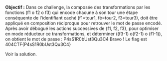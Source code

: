 **Objectif :** Dans ce challenge, la composée des transformations par les fonctions (f1 o f2 o f3) qui encode chacune à son tour une étape conséquente de l'identifiant caché (f1=tour1, fé=tour2, f3=tour3), doit être appliqué en composition réciproque pour retrouver le mot de passe encodé.
Après avoir débogué les actions successives de {f1, f2, f3}, pour optimiser en mode réducteur ce transformations, et déterminer ((f3-1) o(f2-1) o (f1-1)), on  obtient le mot de passe : P4sS1R0bUst3Qu3C4
Bravo ! Le flag est 404CTF{P4sS1R0bUst3Qu3C4}

Voir la solution.
